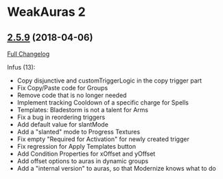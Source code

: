 # WeakAuras 2

## [2.5.9](https://github.com/WeakAuras/WeakAuras2/tree/2.5.9) (2018-04-06)

[Full Changelog](https://github.com/WeakAuras/WeakAuras2/compare/2.5.8...2.5.9)

Infus (13):

- Copy disjunctive and customTriggerLogic in the copy trigger part
- Fix Copy/Paste code for Groups
- Remove code that is no longer needed
- Implement tracking Cooldown of a specific charge for Spells
- Templates: Bladestorm is not a talent for Arms
- Fix a bug in reordering triggers
- Add default value for slantMode
- Add a "slanted" mode to Progress Textures
- Fix empty "Required for Activation" for newly created trigger
- Fix regression for Apply Templates button
- Add Condition Properties for xOffset and yOffset
- Add offset options to auras in dynamic groups
- Add a "internal version" to auras, so that Modernize knows what to do

